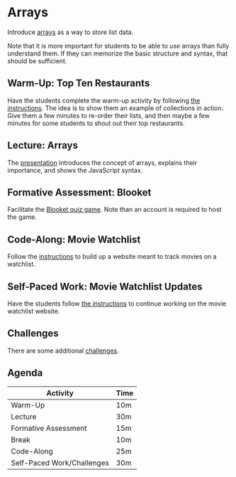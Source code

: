 # Arrays
Introduce [arrays](https://www.w3schools.com/js/js_arrays.asp) as a way to store list data.

Note that it is more important for students to be able to _use_ arrays than fully understand them. If they can memorize the basic structure and syntax, that should be sufficient.

## Warm-Up: Top Ten Restaurants
Have the students complete the warm-up activity by following [the instructions](WarmUp.md). The idea is to show them an example of collections in action. Give them a few minutes to re-order their lists, and then maybe a few minutes for some students to shout out their top restaurants.

## Lecture: Arrays
The [presentation](Arrays.pptx) introduces the concept of arrays, explains their importance, and shows the JavaScript syntax.

## Formative Assessment: Blooket
Facilitate the [Blooket quiz game](https://dashboard.blooket.com/set/634d515cc58b2e2965206248). Note than an account is required to host the game.

## Code-Along: Movie Watchlist
Follow the [instructions](WatchlistCodeAlong.md) to build up a website meant to track movies on a watchlist.

## Self-Paced Work: Movie Watchlist Updates
Have the students follow [the instructions](SelfPacedWork.md) to continue working on the movie watchlist website.

## Challenges
There are some additional [challenges](Challenges.md).
 
## Agenda

| Activity | Time |
|-|-|
| Warm-Up | 10m |
| Lecture | 30m |
| Formative Assessment | 15m |
| Break | 10m |
| Code-Along | 25m |
| Self-Paced Work/Challenges | 30m |
